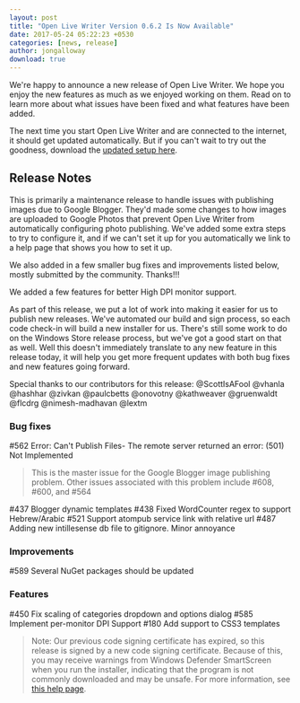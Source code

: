 ```yaml
---
layout: post
title: "Open Live Writer Version 0.6.2 Is Now Available"
date: 2017-05-24 05:22:23 +0530
categories: [news, release]
author: jongalloway
download: true
---
```


We're happy to announce a new release of Open Live Writer. We hope you enjoy the new features as much as we enjoyed working on them. Read on to learn more about what issues have been fixed and what features have been added.

The next time you start Open Live Writer and are connected to the internet, it should get updated automatically. But if you can't wait to try out the goodness, download the [updated setup here](https://openlivewriter.azureedge.net/stable/Releases/OpenLiveWriterSetup.exe).

## Release Notes

This is primarily a maintenance release to handle issues with publishing images due to Google Blogger. They'd made some changes to how images are uploaded to Google Photos that prevent Open Live Writer from automatically configuring photo publishing. We've added some extra steps to try to configure it, and if we can't set it up for you automatically we link to a help page that shows you how to set it up.

We also added in a few smaller bug fixes and improvements listed below, mostly submitted by the community. Thanks!!!

We added a few features for better High DPI monitor support.

As part of this release, we put a lot of work into making it easier for us to publish new releases. We've automated our build and sign process, so each code check-in will build a new installer for us. There's still some work to do on the Windows Store release process, but we've got a good start on that as well. Well this doesn't immediately translate to any new feature in this release today, it will help you get more frequent updates with both bug fixes and new features going forward.

Special thanks to our contributors for this release:
@ScottIsAFool @vhanla @hashhar @zivkan @paulcbetts @onovotny @kathweaver @gruenwaldt @flcdrg @nimesh-madhavan @lextm 

### Bug fixes

#562 Error: Can't Publish Files- The remote server returned an error: (501) Not Implemented
> This is the master issue for the Google Blogger image publishing problem. Other issues associated with this problem include #608, #600, and #564

#437 Blogger dynamic templates
#438 Fixed WordCounter regex to support Hebrew/Arabic
#521 Support atompub service link with relative url
#487 Adding new intillesense db file to gitignore. Minor annoyance

### Improvements

#589 Several NuGet packages should be updated

### Features

#450 Fix scaling of categories dropdown and options dialog
#585 Implement per-monitor DPI Support
#180 Add support to CSS3 templates

> Note: Our previous code signing certificate has expired, so this release is signed by a new code signing certificate. Because of this, you may receive warnings from Windows Defender SmartScreen when you run
the installer, indicating that the program is not commonly downloaded and may be unsafe. For more information, see [this help page](http://openlivewriter.org/tutorials/unrecognizedApp.html).
